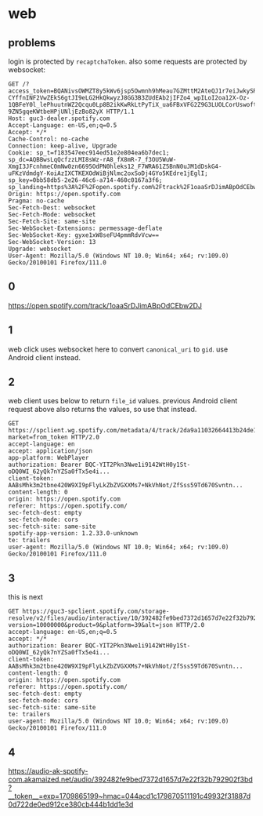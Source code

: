 # web

## problems

login is protected by `recaptchaToken`. also some requests are protected by
websocket:

~~~
GET /?access_token=BQANivsOWMZT8y5kWv6jsp5Owmnh9hMeau7GZMttM2AteQJ1r7eiJwkySRA-CYffnINF2VwZEkS6gtJI9eLG2HkQkwyzJ8GG3B3ZUdEAb2jIFZo4_wpILoI2oa12X-Oz-1QBFeY0l_lePhuutnWZ2Qcqu0Lp8B2ikKwRkLtPyTiX_ua6FBxVFG2Z9G3LUOLCorUswoftw235L4sQrSFpxprREm2H8mvT7IZH50qzthkYUT9RxAZWF_whc1XsSQNaIb0V_tmUG1kpK_8ku8chIKYi8DVHt0rhkuud4yuQc84AIhYNQkxjcKsHvOUp-9ZN5gqeKWtbeHPjUNljEzBo82yX HTTP/1.1
Host: guc3-dealer.spotify.com
Accept-Language: en-US,en;q=0.5
Accept: */*
Cache-Control: no-cache
Connection: keep-alive, Upgrade
Cookie: sp_t=f183547eec914ed51e2e804ea6b7dec1; sp_dc=AQBBwsLqQcfzzLMI8sWz-rA8_fX8mR-7_f3OU5WuW-XmgI3JFcnhmeC0mNw0zn6695OdPN0hleks12_F7WRA61Z5BnN0uJM1dDskG4-uFKzVdmdgY-KoiAzIXCTKEXOdWiBjNlmc2oxSoDj4GYo5KEdre1jEglI; sp_key=0bb58db5-2e26-46c6-a714-460c0167a3f6; sp_landing=https%3A%2F%2Fopen.spotify.com%2Ftrack%2F1oaaSrDJimABpOdCEbw2DJ%3Fsp_cid%3Df183547eec914ed51e2e804ea6b7dec1%26device%3Ddesktop
Origin: https://open.spotify.com
Pragma: no-cache
Sec-Fetch-Dest: websocket
Sec-Fetch-Mode: websocket
Sec-Fetch-Site: same-site
Sec-WebSocket-Extensions: permessage-deflate
Sec-WebSocket-Key: gyxe1xW8seFU4pmmRdvVcw==
Sec-WebSocket-Version: 13
Upgrade: websocket
User-Agent: Mozilla/5.0 (Windows NT 10.0; Win64; x64; rv:109.0) Gecko/20100101 Firefox/111.0
~~~

## 0

https://open.spotify.com/track/1oaaSrDJimABpOdCEbw2DJ

## 1

web click uses websocket here to convert `canonical_uri` to `gid`. use Android
client instead.

## 2

web client uses below to return `file_id` values. previous Android client request
above also returns the values, so use that instead.

~~~
GET https://spclient.wg.spotify.com/metadata/4/track/2da9a11032664413b24de181c534f157?market=from_token HTTP/2.0
accept-language: en
accept: application/json
app-platform: WebPlayer
authorization: Bearer BQC-YIT2Pkn3Nwe1i9142WtH0y1St-oDQ0WI_62yQk7nYZSa0fTx5e4i...
client-token: AABsMhk3m2tbne420W9XI9pFlyLkZbZVGXXMs7+NkVhNot/ZfSss59Td670Svntn...
content-length: 0
origin: https://open.spotify.com
referer: https://open.spotify.com/
sec-fetch-dest: empty
sec-fetch-mode: cors
sec-fetch-site: same-site
spotify-app-version: 1.2.33.0-unknown
te: trailers
user-agent: Mozilla/5.0 (Windows NT 10.0; Win64; x64; rv:109.0) Gecko/20100101 Firefox/111.0
~~~

## 3

this is next

~~~
GET https://guc3-spclient.spotify.com/storage-resolve/v2/files/audio/interactive/10/392482fe9bed7372d1657d7e22f32b792902f3bd?version=10000000&product=9&platform=39&alt=json HTTP/2.0
accept-language: en-US,en;q=0.5
accept: */*
authorization: Bearer BQC-YIT2Pkn3Nwe1i9142WtH0y1St-oDQ0WI_62yQk7nYZSa0fTx5e4i...
client-token: AABsMhk3m2tbne420W9XI9pFlyLkZbZVGXXMs7+NkVhNot/ZfSss59Td670Svntn...
content-length: 0
origin: https://open.spotify.com
referer: https://open.spotify.com/
sec-fetch-dest: empty
sec-fetch-mode: cors
sec-fetch-site: same-site
te: trailers
user-agent: Mozilla/5.0 (Windows NT 10.0; Win64; x64; rv:109.0) Gecko/20100101 Firefox/111.0
~~~

## 4

<https://audio-ak-spotify-com.akamaized.net/audio/392482fe9bed7372d1657d7e22f32b792902f3bd?__token__=exp=1709865199~hmac=044acd1c179870511191c49932f31887d0d722de0ed912ce380cb444b1dd1e3d>
